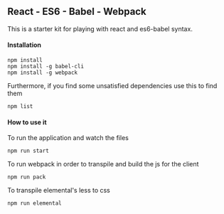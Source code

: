 ## React - ES6 - Babel - Webpack

This is a starter kit for playing with react and es6-babel syntax.

#### Installation

    npm install
    npm install -g babel-cli
    npm install -g webpack

Furthermore, if you find some unsatisfied dependencies use this to find them

    npm list

#### How to use it

To run the application and watch the files

    npm run start

To run webpack in order to transpile and build the js for the client

    npm run pack

To transpile elemental's less to css

    npm run elemental

